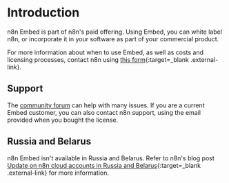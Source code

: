 # Introduction

n8n Embed is part of n8n's paid offering. Using Embed, you can white label n8n, or incorporate it in your software as part of your commercial product.

For more information about when to use Embed, as well as costs and licensing processes, contact n8n using [this form](https://n8n-community.typeform.com/to/qOBgyWWA){:target=_blank .external-link}.

## Support

The [community forum](https://community.n8n.io/) can help with many issues. If you are a current Embed customer, you can also contact n8n support, using the email provided when you bought the license.

## Russia and Belarus

n8n Embed isn't available in Russia and Belarus. Refer to n8n's blog post [Update on n8n cloud accounts in Russia and Belarus](https://n8n.io/blog/update-on-n8n-cloud-accounts-in-russia-and-belarus/){:target=_blank .external-link} for more information.